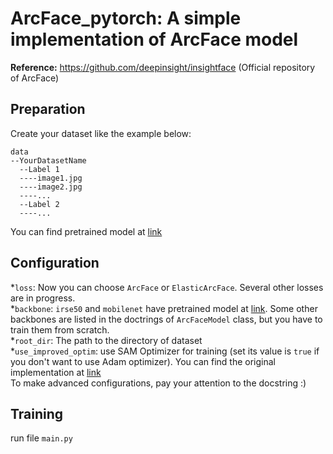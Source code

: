 # ArcFace_pytorch: A simple implementation of ArcFace model
**Reference:** https://github.com/deepinsight/insightface (Official repository of ArcFace) 

## Preparation
Create your dataset like the example below:<br/>
```
data
--YourDatasetName
  --Label 1
  ----image1.jpg
  ----image2.jpg
  ----...
  --Label 2
  ----...
```
You can find pretrained model at [link](https://drive.google.com/drive/folders/1FMXmo0I9Mhqgjn2cwyD9WcoaV0Ey65dU?usp=sharing) 

## Configuration 
*```loss```: Now you can choose ```ArcFace``` or ```ElasticArcFace```. Several other losses are in progress. <br/>
*```backbone```: ```irse50``` and ```mobilenet``` have pretrained model at [link](https://drive.google.com/drive/folders/1FMXmo0I9Mhqgjn2cwyD9WcoaV0Ey65dU?usp=sharing). Some other backbones are listed in the doctrings of ```ArcFaceModel``` class, but you have to train them from scratch. <br/>
*```root_dir```: The path to the directory of dataset <br/>
*```use_improved_optim```: use SAM Optimizer for training (set its value is ```true``` if you don't want to use Adam optimizer). You can find the original implementation at [link](https://github.com/davda54/sam) <br/>
To make advanced configurations, pay your attention to the docstring :)

## Training
run file ```main.py``` 

